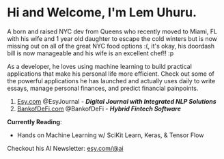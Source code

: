 # Hi and Welcome, I'm Lem Uhuru. 

A born and raised NYC dev from Queens who recently moved to Miami, FL with his wife and 1 year old daughter to escape the cold winters but is now missing out on all of the great NYC food options :(, it's okay, his doordash bill is now manageable and his wife is an excellent chef!! :p


As a developer, he loves using machine learning to build practical applications that make his personal life more efficient. Check out some of the powerful applications he has launched and actually uses daily to write essays, manage personal finances, and predict financial painpoints.


1. [Esy.com][EsyHome] @EsyJournal - ***Digital Journal with Integrated NLP Solutions***
2. [BankofDeFi.com][BankofDeFiHome] @BankofDeFi - ***Hybrid Fintech Software***


**Currently Reading**:
* Hands on Machine Learning w/ SciKit Learn, Keras, & Tensor Flow


Checkout his AI Newsletter: [esy.com/@ai][EsyEdu]


[EsyHome]: https://www.esy.com/
[EsyEdu]: https://www.esy.com/@ai
[WordTokenHome]: https://www.wordtoken.com
[BankofDeFiHome]: https://www.bankofdefi.com
[TwitterProfile]: https://twitter.com/EsyJournal
